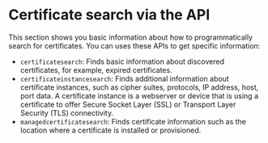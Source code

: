 # Certificate search via the API

This section shows you basic information about how to programmatically search
for certificates. You can uses these APIs to get specific information:

* `certificatesearch`: Finds basic information about discovered certificates,
  for example, expired certificates.
* `certificateinstancesearch`: Finds additional information about certificate
  instances, such as cipher suites, protocols, IP address, host, port data. A
  certificate instance is a webserver or device that is using a certificate to
  offer Secure Socket Layer (SSL) or Transport Layer Security (TLS)
  connectivity.
* `managedcertificatesearch`: Finds certificate information such as the location
  where a certificate is installed or provisioned.